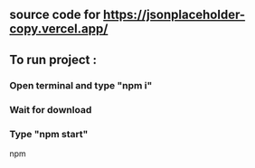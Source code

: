 ## source code for https://jsonplaceholder-copy.vercel.app/

## To run project :

### Open terminal and type "npm i"

### Wait for download

### Type "npm start"

npm 